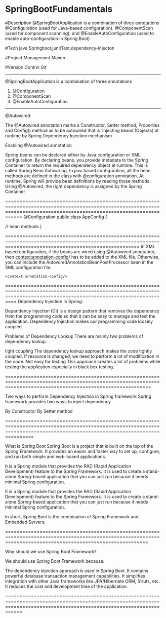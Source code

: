 # SpringBootFundamentals

#Description
@SpringBootApplication is a combination of three annotations @Configuration (used for Java-based configuration), @ComponentScan (used for component scanning), and @EnableAutoConfiguration (used to enable auto-configuration in Spring Boot)




#Tech
java,Springboot,junitTest,dependency-injecton

#Project Manageemnt
Maven

#Version Control
Git

-----------------------------------------------------------------------------------------------------------------------------------------------------
@SpringBootApplication is a combination of three annotations
1) @Configuration
2) @ComponentScan
3) @EnableAutoConfiguration


----------------------------------------------------------------------------------------------------------------------------------------------------
@Autowired:

The @Autowired annotation marks a Constructor, Setter method, Properties and Config() method as to be autowired that is ‘injecting beans'(Objects) at runtime by Spring Dependency Injection mechanism


Enabling @Autowired annotation

Spring beans can be declared either by Java configuration or XML configuration. By declaring beans, you provide metadata to the Spring Container to return the required dependency object at runtime. 
This is called Spring Bean Autowiring. 
In java based configuration, all the bean methods are defined in the class with @configuration annotation. 
At runtime, Spring will provide bean definitions by reading those methods. Using @Autowired, the right dependency is assigned by the Spring Container

========================================================================================================================================================================
@Configuration
public class AppConfig {

// bean methods
}

===========================================================================================================================================================
In XML based configuration, if the beans are wired using @Autowired annotation, 
then <context:annotation-config/> has to be added to the XML file. 
Otherwise, you can include the AutowiredAnnotationBeanPostProcessor bean in the XML configuration file.

<?xml version="1.0" encoding="UTF-8"?>
<beans xmlns="http://www.springframework.org/schema/beans"
        xmlns:xsi="http://www.w3.org/2001/XMLSchema-instance"
        xsi:schemaLocation="http://www.springframework.org/schema/beans
        https://www.springframework.org/schema/beans/spring-beans.xsd
        http://www.springframework.org/schema/context
        http://www.springframework.org/schema/context/spring-context.xsd"
        xmlns:context="http://www.springframework.org/schema/context"
        >

    <context:annotation-config/>
	
======================================================================================================================================================================
Dependency Injection in Spring: 

Dependency Injection (DI) is a design pattern that removes the dependency from the programming code so that it can be easy to manage and test the application. 
Dependency Injection makes our programming code loosely coupled.

Problems of Dependency Lookup
There are mainly two problems of dependency lookup.

tight coupling The dependency lookup approach makes the code tightly coupled. 
If resource is changed, we need to perform a lot of modification in the code.
Not easy for testing This approach creates a lot of problems while testing the application especially in black box testing.


===============================================================================================================================================================

Two ways to perform Dependency Injection in Spring framework
Spring framework provides two ways to inject dependency

By Constructor
By Setter method

============================================================================================================================================================================

What is Spring Boot
Spring Boot is a project that is built on the top of the Spring Framework. It provides an easier and faster way to set up, configure, and run both simple and web-based applications.

It is a Spring module that provides the RAD (Rapid Application Development) feature to the Spring Framework. 
It is used to create a stand-alone Spring-based application that you can just run because it needs minimal Spring configuration.

It is a Spring module that provides the RAD (Rapid Application Development) feature to the Spring Framework. 
It is used to create a stand-alone Spring-based application that you can just run because it needs minimal Spring configuration.

In short, Spring Boot is the combination of Spring Framework and Embedded Servers.

==============================================================================================================================================================

Why should we use Spring Boot Framework?

We should use Spring Boot Framework because:

The dependency injection approach is used in Spring Boot.
It contains powerful database transaction management capabilities.
It simplifies integration with other Java frameworks like JPA/Hibernate ORM, Struts, etc.
It reduces the cost and development time of the application.

========================================================================================================================================================================